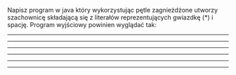 Napisz program w java który wykorzystując pętle zagnieżdżone utworzy szachownicę składającą się z literałów reprezentujących gwiazdkę (*) i spację.
Program wyjściowy powinien wyglądać tak:
* * * * * 
 * * *
* * * * * 
 * * *
* * * * * 
 * * *
